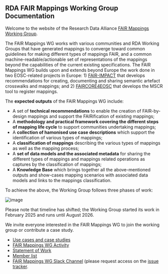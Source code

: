 ## RDA FAIR Mappings Working Group Documentation

Welcome to the website of the Research Data Alliance [FAIR Mappings Working Group](https://www.rd-alliance.org/groups/fair-mappings-wg/activity/).

The FAIR Mappings WG works with various communities and RDA Working Groups that have generated mappings to converge toward common guidelines for making different types of mappings FAIR, and a common machine-readable/actionable set of representations of the mappings beyond the capabilities of the current existing specifications. The FAIR Mappings WG builds upon and extends beyond Europe the work done in two EOSC-related projects in Europe: 1) [FAIR-IMPACT](https://fair-impact.eu/wp4-metadata-and-ontologies) that develops recommendations for creating, documenting and sharing semantic artefact crosswalks and mappings; and 2) [FAIRCORE4EOSC](https://faircore4eosc.eu/eosc-core-components/metadata-schema-and-crosswalk-registry-mscr) that develops the MSCR tool to register mappings.

The <b>expected outputs</b> of the FAIR Mappings WG include:

- A set of <b>technical recommendations</b> to enable the creation of FAIR-by-design mappings and support the FAIRification of existing mappings;
- A <b>methodology and practical framework covering the different steps of mapping life cycle</b> to support communities undertaking mappings;
- A <b>collection of hamonised use case descriptions</b> which support the identification of various types of mappings;
- A <b>classification of mappings</b> describing the various types of mappings as well as the mapping process;
- A <b>set of data models and the associated metadata</b> for sharing the different types of mappings and mappings related operations as captures by the classification of mappings;
- A <b>Knowledge Base</b> which brings together all the above-mentioned outputs and show-cases mapping scenarios with associated data models and links to the mappings classification.

To achieve the above, the Working Group follows three phases of work:

![image](https://github.com/user-attachments/assets/fac486bb-4c99-436a-b6c1-1b2facef9ec6)

Please note that timeline has shifted; the Working Group started its work in February 2025 and runs until August 2026.  

We invite everyone interested in the FAIR Mappings WG to join the working group or contribute a case study.

- [Use cases and case studies](use-cases.md)
- [FAIR Mappings WG Activity](https://www.rd-alliance.org/groups/fair-mappings-wg/activity/)
- [Statement of Work](https://www.rd-alliance.org/groups/fair-mappings-wg/work-statement/?sow=174262)
- [Member list](https://www.rd-alliance.org/groups/fair-mappings-wg/members/all-members/)
- [FAIR Mappings WG Slack Channel](https://obo-communitygroup.slack.com/archives/C0811AQDC0H) (please request access on the [issue tracker](https://github.com/mapping-commons/rda-fair-mappings/issues).
